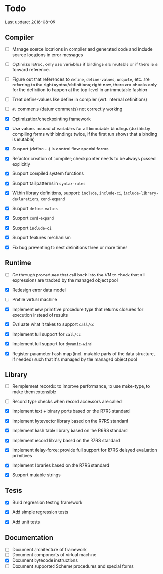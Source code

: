 # Todo

Last update: 2018-08-05


## Compiler

- [ ] Manage source locations in compiler and generated code and include source locations in error messages
- [ ] Optimize letrec; only use variables if bindings are mutable or if there is a forward reference.
- [ ] Figure out that references to `define`, `define-values`, `unquote`, etc. are referring to the right
      syntax/definitions; right now, there are checks only for the definition to happen at the top-level in an
      immutable fashion
- [ ] Treat define-values like define in compiler (wrt. internal definitions)
- [ ] `#;` comments (datum comments) not correctly working
- [X] Optimization/checkpointing framework
- [X] Use values instead of variables for all immutable bindings (do this by compiling
      forms with bindings twice, if the first run shows that a binding is mutable)
- [X] Support (define ...) in control flow special forms
- [X] Refactor creation of compiler; checkpointer needs to be always passed explicitly
- [X] Support compiled system functions
- [X] Support tail patterns in `syntax-rules`
- [X] Within library definitions, support: `include`, `include-ci`, `include-library-declarations`, `cond-expand`
- [X] Support `define-values`
- [X] Support `cond-expand`
- [X] Support `include-ci`
- [X] Support features mechanism
- [X] Fix bug preventing to nest definitions three or more times


## Runtime

- [ ] Go through procedures that call back into the VM to check that all expressions are
      tracked by the managed object pool
- [X] Redesign error data model
- [ ] Profile virtual machine
- [X] Implement new primitive procedure type that returns closures for execution instead
      of results
- [X] Evaluate what it takes to support `call/cc`
- [X] Implement full support for `call/cc`
- [X] Implement full support for `dynamic-wind`
- [X] Register parameter hash map (incl. mutable parts of the data structure, if needed)
      such that it's managed by the managed object pool


## Library

- [ ] Reimplement records: to improve performance, to use make-type, to make them extensible
- [ ] Record type checks when record accessors are called
- [X] Implement text + binary ports based on the R7RS standard
- [X] Implement bytevector library based on the R7RS standard
- [X] Implement hash table library based on the R6RS standard
- [X] Implement record library based on the R7RS standard
- [X] Implement delay-force; provide full support for R7RS delayed evaluation primitives
- [X] Implement libraries based on the R7RS standard
- [X] Support mutable strings


## Tests

- [X] Build regression testing framework
- [X] Add simple regression tests 
- [X] Add unit tests


## Documentation

- [ ] Document architecture of framework
- [ ] Document components of virtual machine
- [X] Document bytecode instructions
- [ ] Document supported Scheme procedures and special forms
